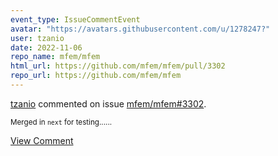 ```yaml
---
event_type: IssueCommentEvent
avatar: "https://avatars.githubusercontent.com/u/1278247?"
user: tzanio
date: 2022-11-06
repo_name: mfem/mfem
html_url: https://github.com/mfem/mfem/pull/3302
repo_url: https://github.com/mfem/mfem
---
```


<a href='https://github.com/tzanio' target='_blank'>tzanio</a> commented on issue <a href='https://github.com/mfem/mfem/pull/3302' target='_blank'>mfem/mfem#3302</a>.

<small>Merged in `next` for testing......</small>

<a href='https://github.com/mfem/mfem/pull/3302' target='_blank'>View Comment</a>